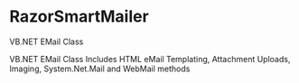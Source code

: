 # RazorSmartMailer
VB.NET EMail Class

VB.NET EMail Class Includes HTML eMail Templating, Attachment Uploads, Imaging, System.Net.Mail and WebMail methods 
